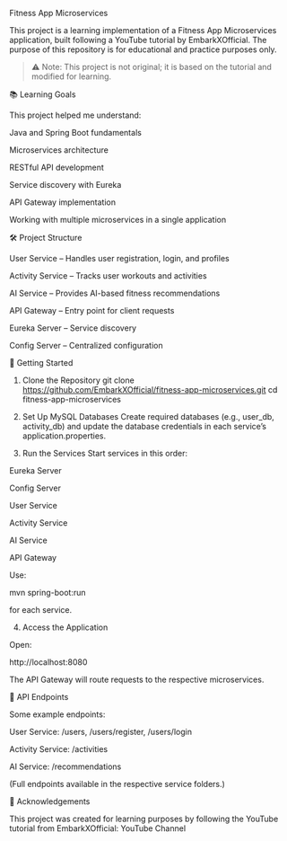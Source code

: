 Fitness App Microservices

This project is a learning implementation of a Fitness App Microservices application, built following a YouTube tutorial by EmbarkXOfficial. The purpose of this repository is for educational and practice purposes only.

> ⚠ Note: This project is not original; it is based on the tutorial and modified for learning.

📚 Learning Goals

This project helped me understand:

Java and Spring Boot fundamentals

Microservices architecture

RESTful API development

Service discovery with Eureka

API Gateway implementation

Working with multiple microservices in a single application


🛠 Project Structure

User Service – Handles user registration, login, and profiles

Activity Service – Tracks user workouts and activities

AI Service – Provides AI-based fitness recommendations

API Gateway – Entry point for client requests

Eureka Server – Service discovery

Config Server – Centralized configuration


🚀 Getting Started

1. Clone the Repository
git clone https://github.com/EmbarkXOfficial/fitness-app-microservices.git
cd fitness-app-microservices

2. Set Up MySQL Databases
Create required databases (e.g., user_db, activity_db) and update the database credentials in each service’s application.properties.


3. Run the Services
Start services in this order:

Eureka Server

Config Server

User Service

Activity Service

AI Service

API Gateway


Use:

mvn spring-boot:run

for each service.


4. Access the Application

Open:

http://localhost:8080

The API Gateway will route requests to the respective microservices.

📄 API Endpoints

Some example endpoints:

User Service: /users, /users/register, /users/login

Activity Service: /activities

AI Service: /recommendations


(Full endpoints available in the respective service folders.)

🤝 Acknowledgements

This project was created for learning purposes by following the YouTube tutorial from EmbarkXOfficial:
YouTube Channel
